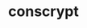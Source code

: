 ---
codehost: https://github.com/https://github.com/google/conscrypt
logohandle: conscrypt
sort: conscrypt
title: conscrypt
website: https://conscrypt.org/
---